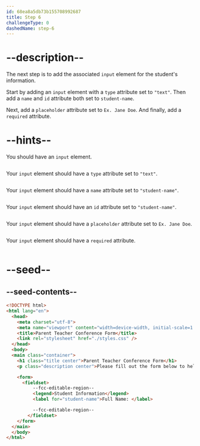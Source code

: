 ```yaml
---
id: 68ea8a5db73b155708992687
title: Step 6
challengeType: 0
dashedName: step-6
---
```


# --description--

The next step is to add the associated `input` element for the student's information.

Start by adding an `input` element with a `type` attribute set to `"text"`. Then add a `name` and `id` attribute both set to `student-name`. 

Next, add a `placeholder` attribute set to `Ex. Jane Doe`. And finally, add a `required` attribute. 


# --hints--

You should have an `input` element.

```js

```

Your `input` element should have a `type` attribute set to `"text"`.

```js

```

Your `input` element should have a `name` attribute set to `"student-name"`.

```js

```

Your `input` element should have an `id` attribute set to `"student-name"`.

```js

```

Your `input` element should have a `placeholder` attribute set to `Ex. Jane Doe`.

```js

```

Your `input` element should have a `required` attribute.

```js

```


# --seed--

## --seed-contents--

```html
<!DOCTYPE html>
<html lang="en">
  <head>
    <meta charset="utf-8">
    <meta name="viewport" content="width=device-width, initial-scale=1.0">
    <title>Parent Teacher Conference Form</title>
    <link rel="stylesheet" href="./styles.css" />
  </head>
  <body>
  <main class="container">
    <h1 class="title center">Parent Teacher Conference Form</h1>
    <p class="description center">Please fill out the form below to help schedule your parent-teacher conference.</p>

    <form>
      <fieldset>
          --fcc-editable-region--
          <legend>Student Information</legend>
          <label for="student-name">Full Name: </label>

          --fcc-editable-region--
        </fieldset>
    </form>
  </main>
  </body>
</html>
```
